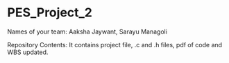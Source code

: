 # PES_Project_2

Names of your team: Aaksha Jaywant, Sarayu Managoli

Repository Contents: It contains project file, .c and .h files, pdf of code and WBS updated.
